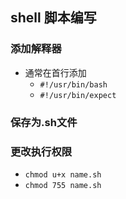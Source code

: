 ## shell 脚本编写

### 添加解释器
- 通常在首行添加
	- `#!/usr/bin/bash`
	- `#!/usr/bin/expect`

### 保存为.sh文件


### 更改执行权限
- `chmod u+x name.sh`
- `chmod 755 name.sh`




